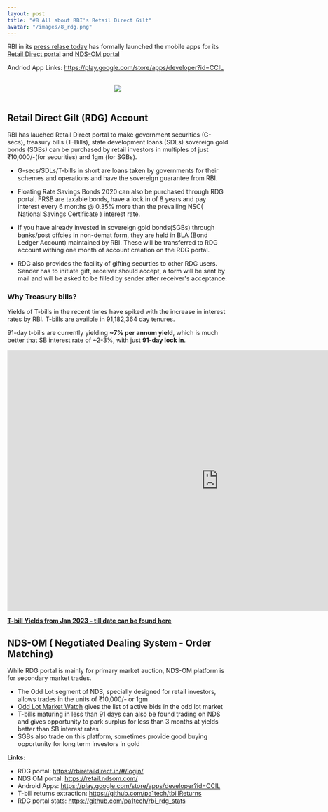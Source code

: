 ```yaml
---
layout: post
title: "#8 All about RBI's Retail Direct Gilt"
avatar: "/images/8_rdg.png"
---
```


RBI in its <a href="https://website.rbi.org.in/web/rbi/-/press-releases/launch-of-pravaah-rbi-retail-direct-mobile-application-and-fintech-repository" target="_blank">press relase today</a> has formally launched the mobile apps for its <a href="https://rbiretaildirect.in/#/login/" target="_blank">Retail Direct portal</a> and <a href="https://retail.ndsom.com/" target="_blank">NDS-OM portal</a>

Andriod App Links: <a href="https://play.google.com/store/apps/developer?id=CCIL" target="_blank">https://play.google.com/store/apps/developer?id=CCIL</a>

<br/>
<div style="text-align:center"><img src="{{ site.baseurl }}/images/8_rdg.png" /></div>
<br/>

## Retail Direct Gilt (RDG) Account 
RBI has lauched Retail Direct portal to make government securities (G-secs), treasury bills (T-Bills), state development loans (SDLs) sovereign gold bonds (SGBs) can be purchased by retail investors in multiples of just ₹10,000/-(for securities) and 1gm (for SGBs).

* G-secs/SDLs/T-bills in short are loans taken by governments for their schemes and operations and have the sovereign guarantee from RBI.

* Floating Rate Savings Bonds 2020 can also be purchased through RDG portal. FRSB are taxable bonds, have a lock in of 8 years and pay interest every 6 months @ 0.35% more than the prevailing NSC( National Savings Certificate ) interest rate.

* If you have already invested in sovereign gold bonds(SGBs) through banks/post offcies in non-demat form, they are held in BLA (Bond Ledger Account) maintained by RBI. These will be transferred to RDG account withing one month of account creation on the RDG portal.

* RDG also provides the facility of gifting securties to other RDG users. Sender has to initiate gift, receiver should accept, a form will be sent by mail and will be asked to be filled by sender after receiver's acceptance.

### Why Treasury bills?
Yields of T-bills in the recent times have spiked with the increase in interest rates by RBI. T-bills are availble in 91,182,364 day tenures.

91-day t-bills are currently yielding <b>~7% per annum yield</b>, which is much better that SB interest rate of ~2-3%, with just <b>91-day lock in</b>.

<iframe width="963" height="595" seamless frameborder="0" scrolling="no" src="https://docs.google.com/spreadsheets/d/e/2PACX-1vSh8WHgb5Z0d65rqs-p9tnGI7W_Uqh42t31hxCZRqWKpOBK7LgsVLn3B1AltDhXDQ/pubchart?oid=1618046863&amp;format=interactive"></iframe>

<a href="https://docs.google.com/spreadsheets/d/e/2PACX-1vSh8WHgb5Z0d65rqs-p9tnGI7W_Uqh42t31hxCZRqWKpOBK7LgsVLn3B1AltDhXDQ/pubhtml?gid=1656821182&single=true" target="_blank"><b>T-bill Yields from Jan 2023 - till date can be found here</b></a>

## NDS-OM ( Negotiated Dealing System - Order Matching)
While RDG portal is mainly for primary market auction, NDS-OM platform is for secondary market trades.

* The Odd Lot segment of NDS, specially designed for retail investors, allows trades in the units of ₹10,000/- or 1gm
* <a href="https://www.ccilindia.com/web/ccil/odd-lot-mkt.-watch">Odd Lot Market Watch</a> gives the list of active bids in the odd lot market
* T-bills maturing in less than 91 days can also be found trading on NDS and gives opportunity to park surplus for less than 3 months at yields better than SB interest rates
* SGBs also trade on this platform, sometimes provide good buying opportunity for long term investors in gold

<b>Links:</b>
* RDG portal: <a href="https://rbiretaildirect.in/#/login/" target="_blank">https://rbiretaildirect.in/#/login/</a>
* NDS OM portal: <a href="https://retail.ndsom.com/" target="_blank">https://retail.ndsom.com/</a>
* Android Apps: <a href="https://play.google.com/store/apps/developer?id=CCIL" target="_blank">https://play.google.com/store/apps/developer?id=CCIL</a>
* T-bill returns extraction: <a href="https://github.com/pa1tech/tbillReturns" target="_blank">https://github.com/pa1tech/tbillReturns</a>
* RDG portal stats: <a href="https://github.com/pa1tech/rbi_rdg_stats" target="_blank">https://github.com/pa1tech/rbi_rdg_stats</a>
